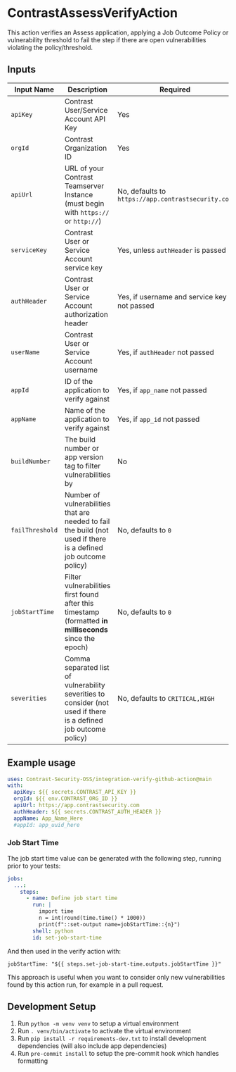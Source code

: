 # ContrastAssessVerifyAction

This action verifies an Assess application, applying a Job Outcome Policy or vulnerability threshold to fail the step if there are open vulnerabilities violating the policy/threshold.

## Inputs
|Input Name|Description|Required|
|------|------|------|
|`apiKey`|Contrast User/Service Account API Key|Yes|
|`orgId`|Contrast Organization ID|Yes|
|`apiUrl`|URL of your Contrast Teamserver Instance (must begin with `https://` or `http://`)|No, defaults to `https://app.contrastsecurity.com`|
|`serviceKey`|Contrast User or Service Account service key|Yes, unless `authHeader` is passed|
|`authHeader`|Contrast User or Service Account authorization header|Yes, if username and service key not passed|
|`userName`|Contrast User or Service Account username|Yes, if `authHeader` not passed|
|`appId`|ID of the application to verify against|Yes, if `app_name` not passed|
|`appName`|Name of the application to verify against|Yes, if `app_id` not passed|
|`buildNumber`|The build number or app version tag to filter vulnerabilities by|No|
|`failThreshold`|Number of vulnerabilities that are needed to fail the build (not used if there is a defined job outcome policy)|No, defaults to `0`|
|`jobStartTime`|Filter vulnerabilities first found after this timestamp (formatted **in milliseconds** since the epoch)|No, defaults to `0`|
|`severities`|Comma separated list of vulnerability severities to consider (not used if there is a defined job outcome policy)|No, defaults to `CRITICAL,HIGH`|


## Example usage

```yaml
uses: Contrast-Security-OSS/integration-verify-github-action@main
with:
  apiKey: ${{ secrets.CONTRAST_API_KEY }}
  orgId: ${{ env.CONTRAST_ORG_ID }}
  apiUrl: https://app.contrastsecurity.com
  authHeader: ${{ secrets.CONTRAST_AUTH_HEADER }}
  appName: App_Name_Here
  #appId: app_uuid_here
```

### Job Start Time

The job start time value can be generated with the following step, running prior to your tests:
```yaml
jobs:
  ...:
    steps:
      - name: Define job start time
        run: |
          import time
          n = int(round(time.time() * 1000))
          print(f"::set-output name=jobStartTime::{n}")
        shell: python
        id: set-job-start-time
```
And then used in the verify action with:

`jobStartTime: "${{ steps.set-job-start-time.outputs.jobStartTime }}"`

This approach is useful when you want to consider only new vulnerabilities found by this action run, for example in a pull request.

## Development Setup
1. Run `python -m venv venv` to setup a virtual environment
1. Run `. venv/bin/activate` to activate the virtual environment
1. Run `pip install -r requirements-dev.txt` to install development dependencies (will also include app dependencies)
1. Run `pre-commit install` to setup the pre-commit hook which handles formatting
